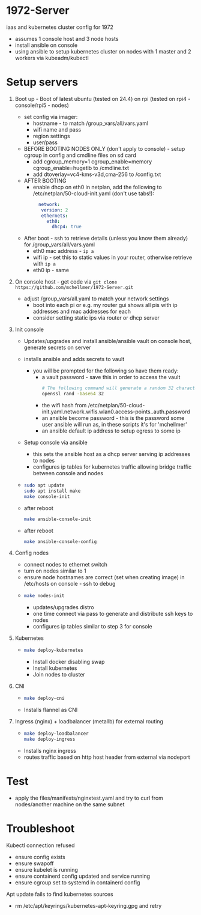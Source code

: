 # 1972-Server
iaas and kubernetes cluster config for 1972
- assumes 1 console host and 3 node hosts
- install ansible on console
- using ansible to setup kubernetes cluster on nodes with 1 master and 2 workers via kubeadm/kubectl

# Setup servers
1. Boot up - Boot of latest ubuntu (tested on 24.4) on rpi (tested on rpi4 - console/rpi5 - nodes)
   - set config via imager:
     - hostname - to match /group_vars/all/vars.yaml
     - wifi name and pass
     - region settings
     - user/pass
   - BEFORE BOOTING NODES ONLY (don't apply to console) - setup cgroup in config and cmdline files on sd card
     - add cgroup_memory=1 cgroup_enable=memory cgroup_enable=hugetlb to /cmdline.txt
     - add dtoverlay=vc4-kms-v3d,cma-256 to /config.txt
   - AFTER BOOTING
     - enable dhcp on eth0 in netplan, add the following to /etc/netplan/50-cloud-init.yaml (don't use tabs!):
         ```yaml
           network: 
            version: 2
            ethernets:
              eth0:
                dhcp4: true
         ```
   - After boot - ssh to retrieve details (unless you know them already) for /group_vars/all/vars.yaml
     - eth0 mac address - `ip a`
     - wifi ip - set this to static values in your router, otherwise retrieve with `ip a`
     - eth0 ip - same
2. On console host - get code via `git clone https://github.com/mchellmer/1972-Server.git`
   - adjust /group_vars/all.yaml to match your network settings
     - boot into each pi or e.g. my router gui shows all pis with ip addresses and mac addresses for each
     - consider setting static ips via router or dhcp server
3. Init console
    - Updates/upgrades and install ansible/ansible vault on console host, generate secrets on server
    - installs ansible and adds secrets to vault
        - you will be prompted for the following so have them ready:
            - a vault password - save this in order to access the vault
              ```bash
              # The following command will generate a random 32 character password
              openssl rand -base64 32
              ```
            - the wifi hash from /etc/netplan/50-cloud-init.yaml.network.wifis.wlan0.access-points.<wifi name>.auth.password
            - an ansible become password - this is the password some user ansible will run as, in these scripts it's for 'mchellmer'
            - an ansible default ip address to setup egress to some ip
   - Setup console via ansible
       - this sets the ansible host as a dhcp server serving ip addresses to nodes
       - configures ip tables for kubernetes traffic allowing bridge traffic between console and nodes

   - ```bash
     sudo apt update
     sudo apt install make
     make console-init
     ```
   - after reboot
     ```bash
     make ansible-console-init
     ```
   - after reboot
     ```bash
     make ansible-console-config
     ```

4. Config nodes
    - connect nodes to ethernet switch
    - turn on nodes similar to 1 
    - ensure node hostnames are correct (set when creating image) in /etc/hosts on console - ssh to debug
    - ```bash
      make nodes-init
      ```
      - updates/upgrades distro
      - one time connect via pass to generate and distribute ssh keys to nodes
      - configures ip tables similar to step 3 for console
5. Kubernetes
   - ```bash
     make deploy-kubernetes
     ```
     - Install docker disabling swap
     - Install kubernetes
     - Join nodes to cluster

6. CNI
   - ```bash
     make deploy-cni
     ```
   - Installs flannel as CNI

7. Ingress (nginx) + loadbalancer (metallb) for external routing
   - ```bash
     make deploy-loadbalancer
     make deploy-ingress
     ```
   - Installs nginx ingress
   - routes traffic based on http host header from external via nodeport

# Test
- apply the files/manifests/nginxtest.yaml and try to curl from nodes/another machine on the same subnet

# Troubleshoot
Kubectl connection refused
- ensure config exists
- ensure swapoff
- ensure kubelet is running
- ensure containerd config updated and service running
- ensure cgroup set to systemd in containerd config

Apt update fails to find kubernetes sources
- rm /etc/apt/keyrings/kubernetes-apt-keyring.gpg and retry